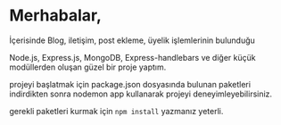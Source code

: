 # Merhabalar,

İçerisinde Blog, iletişim, post ekleme, üyelik işlemlerinin bulunduğu 

Node.js, Express.js, MongoDB, Express-handlebars ve diğer küçük modüllerden oluşan güzel bir proje yaptım.

projeyi başlatmak için package.json dosyasında bulunan paketleri indirdikten sonra nodemon app kullanarak projeyi deneyimleyebilirsiniz.

gerekli paketleri kurmak için ``` npm install ``` yazmanız yeterli.
